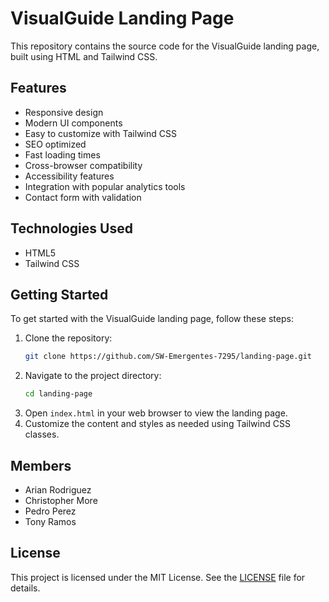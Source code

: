 # VisualGuide Landing Page
This repository contains the source code for the VisualGuide landing page, built using HTML and Tailwind CSS.

## Features
- Responsive design
- Modern UI components
- Easy to customize with Tailwind CSS
- SEO optimized
- Fast loading times
- Cross-browser compatibility
- Accessibility features
- Integration with popular analytics tools
- Contact form with validation

## Technologies Used
- HTML5
- Tailwind CSS

## Getting Started
To get started with the VisualGuide landing page, follow these steps:
1. Clone the repository:
   ```bash
   git clone https://github.com/SW-Emergentes-7295/landing-page.git
    ```
2. Navigate to the project directory:
    ```bash
    cd landing-page
    ```
3. Open `index.html` in your web browser to view the landing page.
4. Customize the content and styles as needed using Tailwind CSS classes.

## Members
- Arian Rodriguez
- Christopher More
- Pedro Perez
- Tony Ramos

## License
This project is licensed under the MIT License. See the [LICENSE](LICENSE) file for details.